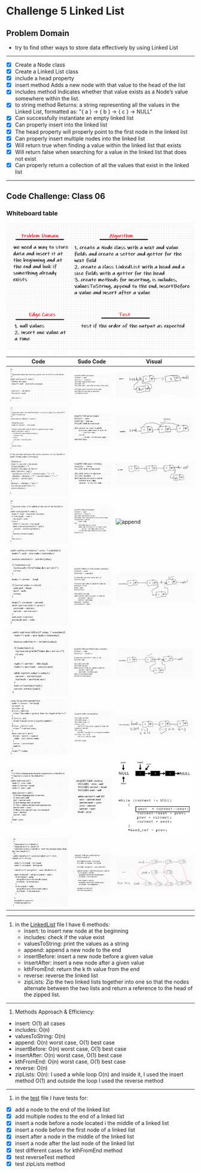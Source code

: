 # Challenge 5 Linked List

## Problem Domain
- try to find other ways to store data effectively by using Linked List
---
- [x] Create a Node class
- [x] Create a Linked List class
- [x] include a head property
- [x] insert method Adds a new node with that value to the head of the list
- [x] includes method Indicates whether that value exists as a Node’s value somewhere within the list.
- [x] to string method Returns: a string representing all the values in the Linked List, formatted as:
      "{ a } -> { b } -> { c } -> NULL"
- [x] Can successfully instantiate an empty linked list
- [x] Can properly insert into the linked list
- [x] The head property will properly point to the first node in the linked list
- [x] Can properly insert multiple nodes into the linked list
- [x] Will return true when finding a value within the linked list that exists
- [x] Will return false when searching for a value in the linked list that does not exist
- [x] Can properly return a collection of all the values that exist in the linked list
---
## Code Challenge: Class 06

### Whiteboard table

![summery](imagesCh6/1.png)

| Code                                   | Sudo Code                                  | Visual                                  |
| -------------------------------------- | ------------------------------------------ | --------------------------------------- |
| ![insert](imagesCh6/code1.png)         | ![insert](imagesCh6/sudoCode1.png)         | ![insert](imagesCh6/VCode1.png)         |
| ![includes](imagesCh6/code2.png)       | ![includes](imagesCh6/sudoCode2.png)       | ![includes](imagesCh6/VCode2.png)       |
| ![valuesToString](imagesCh6/code3.png) | ![valuesToString](imagesCh6/sudoCode3.png) | ![valuesToString](imagesCh6/VCode3.png) |
| ![append](imagesCh6/code4.png)         | ![append](imagesCh6/sudoCode4.png)         | ![append](imagesCh6/VCode4.png)         |
| ![insertBefore](imagesCh6/code5.png)   | ![insertBefore](imagesCh6/sudoCode5.png)   | ![insertBefore](imagesCh6/VCode5.png)   |
| ![insertAfter](imagesCh6/code6.png)    | ![insertAfter](imagesCh6/sudoCode6.png)    | ![insertAfter](imagesCh6/VCode6.png)    |
| ![kthFromEnd](imagesCh6/code7.png)    | ![kthFromEnd](imagesCh6/sudoCode7.png)    | ![kthFromEnd](imagesCh6/VCode7.png)    |
| ![reverse](imagesCh6/code8.png)    | ![reverse](imagesCh6/sudoCode8.png)    | ![reverse](imagesCh6/VCode8.gif)    |
| ![zipLists](imagesCh6/code9.png)    | ![zipLists](imagesCh6/sudoCode9.png)    | ![zipLists](imagesCh6/VCode9.png)    |
---
1. in the [LinkedList](src/main/java/linkedlist/LinkedList.java) file I have 6 methods:
   - insert: to insert new node at the beginning
   - includes: check if the value exist
   - valuesToString: print the values as a string
   - append: append a new node to the end
   - insertBefore: insert a new node before a given value
   - insertAfter: insert a new node after a given value
   - kthFromEnd: return the k th value from the end
   - reverse: reverse the linked list
   - zipLists: Zip the two linked lists together into one so that the nodes alternate between the two lists and return a reference to the head of the zipped list.
---

1. Methods Approach & Efficiency:
  - insert: O(1) all cases
  - includes: O(n)
  - valuesToString: O(n)
  - append: O(n) worst case, O(1) best case
  - insertBefore: O(n) worst case, O(1) best case
  - insertAfter: O(n) worst case, O(1) best case
  - kthFromEnd: O(n) worst case, O(1) best case
  - reverse: O(n)
  - zipLists: O(n): I used a while loop O(n) and inside it, I used the insert method O(1) and outside the loop I used the reverse method
---
1. in the [test](src/test/java/linkedlist/LinkedListTest.java) file I have tests for:

- [x] add a node to the end of the linked list
- [x] add multiple nodes to the end of a linked list
- [x] insert a node before a node located i the middle of a linked list
- [x] insert a node before the first node of a linked list
- [x] insert after a node in the middle of the linked list
- [x] insert a node after the last node of the linked list
- [x] test different cases for kthFromEnd method
- [x] test reverseTest method
- [x] test zipLists method

